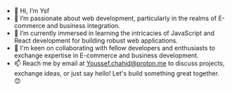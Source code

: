 - 👋 Hi, I’m Ysf
- 👀 I’m passionate about web development, particularly in the realms of E-commerce and business integration.
- 🌱 I’m currently immersed in learning the intricacies of JavaScript and React development for building robust web applications.
- 💞️ I'm keen on collaborating with fellow developers and enthusiasts to exchange expertise in E-commerce and business development.
- 📫 Reach me by email at Youssef.chahid@proton.me to discuss projects, exchange ideas, or just say hello! Let's build something great together. 😊

<!---
ONEYSF/ONEYSF is a ✨ special ✨ repository because its `README.md` (this file) appears on your GitHub profile.
You can click the Preview link to take a look at your changes.
--->
